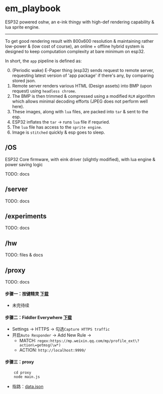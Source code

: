 # em_playbook
ESP32 powered oshw, an e-ink thingy with high-def rendering capability &amp; lua sprite engine.


----


To get good rendering result with 800x600 resolution & maintaining rather low-power & (low cost of course), an online + offline hybrid system is designed to keep computation complexity at bare minimum on esp32.

In short, the `app` pipeline is defined as:

0. (Periodic wake) E-Paper thing (esp32) sends request to remote server, requesting latest version of 'app package' if there's any, by comparing stored json.
1. Remote server renders various HTML (Design assets) into BMP (upon request) using `headless chrome`.
2. The BMP is then trimmed & compressed using a modified `RLM` algorithm which allows minimal decoding efforts (JPEG does not perform well here).
3. These images, along with `lua` files, are packed into `tar` & sent to the esp.
4. ESP32 inflates the `tar` -> runs `lua` file if requried.
5. The `lua` file has access to the `sprite engine`.
6. Image is `stitched` quickly & esp goes to sleep.


## /OS

ESP32 Core firmware, with eink driver (slightly modified), with lua engine & power saving logic

TODO: docs

## /server

TODO: docs

## /experiments

TODO: docs

## /hw

TODO: files & docs



## /proxy

TODO: docs

#### 步骤一：按键精灵 [下载](https://dl.pconline.com.cn/html_2/1/59/id=2598&pn=0.html "下载")
* 未完待续

#### 步骤二：Fiddler Everywhere [下载](https://www.telerik.com/download/fiddler-everywhere "下载")
* Settings -> HTTPS -> 勾选` Capture HTTPS traffic ` 
* 开启` Auto Responder ` -> Add New Rule -> 
    * MATCH: ` regex:https://mp.weixin.qq.com/mp/profile_ext\?action\=getmsg(\w*) ` 
    * ACTION: ` http://localhost:9999/ `

#### 步骤三：proxy
```
    cd proxy
    node main.js
```
* 指路：[data.json](https://github.com/lulu-s/em_playbook/blob/master/server/static/lscal/news/data.json)